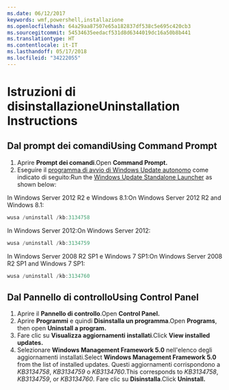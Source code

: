 ```yaml
---
ms.date: 06/12/2017
keywords: wmf,powershell,installazione
ms.openlocfilehash: 64a29aa87507e65a182837df538c5e695c420cb3
ms.sourcegitcommit: 54534635eedacf531d8d6344019dc16a50b8b441
ms.translationtype: HT
ms.contentlocale: it-IT
ms.lasthandoff: 05/17/2018
ms.locfileid: "34222055"
---
```

# <a name="uninstallation-instructions"></a><span data-ttu-id="96b24-102">Istruzioni di disinstallazione</span><span class="sxs-lookup"><span data-stu-id="96b24-102">Uninstallation Instructions</span></span>

## <a name="using-command-prompt"></a><span data-ttu-id="96b24-103">Dal prompt dei comandi</span><span class="sxs-lookup"><span data-stu-id="96b24-103">Using Command Prompt</span></span>
1.  <span data-ttu-id="96b24-104">Aprire **Prompt dei comandi**.</span><span class="sxs-lookup"><span data-stu-id="96b24-104">Open **Command Prompt.**</span></span>
2.  <span data-ttu-id="96b24-105">Eseguire il [programma di avvio di Windows Update autonomo](https://support.microsoft.com/en-us/kb/934307) come indicato di seguito:</span><span class="sxs-lookup"><span data-stu-id="96b24-105">Run the [Windows Update Standalone Launcher](https://support.microsoft.com/en-us/kb/934307) as shown below:</span></span>

<span data-ttu-id="96b24-106">In Windows Server 2012 R2 e Windows 8.1:</span><span class="sxs-lookup"><span data-stu-id="96b24-106">On Windows Server 2012 R2 and Windows 8.1:</span></span>
```powershell
wusa /uninstall /kb:3134758
```
<span data-ttu-id="96b24-107">In Windows Server 2012:</span><span class="sxs-lookup"><span data-stu-id="96b24-107">On Windows Server 2012:</span></span>
```powershell
wusa /uninstall /kb:3134759
```
<span data-ttu-id="96b24-108">In Windows Server 2008 R2 SP1 e Windows 7 SP1:</span><span class="sxs-lookup"><span data-stu-id="96b24-108">On Windows Server 2008 R2 SP1 and Windows 7 SP1:</span></span>
```powershell
wusa /uninstall /kb:3134760
```

## <a name="using-control-panel"></a><span data-ttu-id="96b24-109">Dal Pannello di controllo</span><span class="sxs-lookup"><span data-stu-id="96b24-109">Using Control Panel</span></span>
1.  <span data-ttu-id="96b24-110">Aprire il **Pannello di controllo**.</span><span class="sxs-lookup"><span data-stu-id="96b24-110">Open **Control Panel.**</span></span>
2.  <span data-ttu-id="96b24-111">Aprire **Programmi** e quindi **Disinstalla un programma**.</span><span class="sxs-lookup"><span data-stu-id="96b24-111">Open **Programs**, then open **Uninstall a program.**</span></span>
3.  <span data-ttu-id="96b24-112">Fare clic su **Visualizza aggiornamenti installati**.</span><span class="sxs-lookup"><span data-stu-id="96b24-112">Click **View installed updates.**</span></span>
4.  <span data-ttu-id="96b24-113">Selezionare **Windows Management Framework 5.0** nell'elenco degli aggiornamenti installati.</span><span class="sxs-lookup"><span data-stu-id="96b24-113">Select **Windows Management Framework 5.0** from the list of installed updates.</span></span> <span data-ttu-id="96b24-114">Questi aggiornamenti corrispondono a *KB3134758*, *KB3134759* o *KB3134760*.</span><span class="sxs-lookup"><span data-stu-id="96b24-114">This corresponds to *KB3134758*, *KB3134759*, or *KB3134760*.</span></span> <span data-ttu-id="96b24-115">Fare clic su **Disinstalla**.</span><span class="sxs-lookup"><span data-stu-id="96b24-115">Click **Uninstall.**</span></span>
